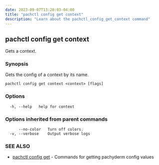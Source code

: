 ```yaml
---
date: 2023-09-07T13:28:03-04:00
title: "pachctl config get context"
description: "Learn about the pachctl_config_get_context command"
---
```


## pachctl config get context

Gets a context.

### Synopsis

Gets the config of a context by its name.

```
pachctl config get context <context> [flags]
```

### Options

```
  -h, --help   help for context
```

### Options inherited from parent commands

```
      --no-color   Turn off colors.
  -v, --verbose    Output verbose logs
```

### SEE ALSO

* [pachctl config get](../pachctl_config_get)	 - Commands for getting pachyderm config values

